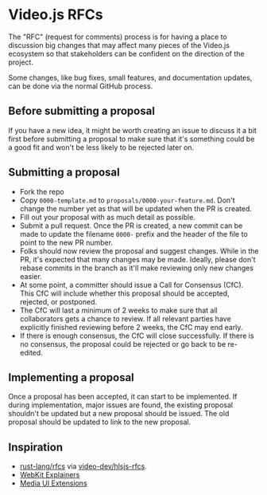# Video.js RFCs

The "RFC" (request for comments) process is for having a place to discussion big changes that may affect many pieces of the Video.js ecosystem so that stakeholders can be confident on the direction of the project.

Some changes, like bug fixes, small features, and documentation updates, can be done via the normal GitHub process.


## Before submitting a proposal
If you have a new idea, it might be worth creating an issue to discuss it a bit first before submitting a proposal to make sure that it's something could be a good fit and won't be less likely to be rejected later on.

## Submitting a proposal
- Fork the repo
- Copy `0000-template.md` to `proposals/0000-your-feature.md`. Don't change the number yet as that will be updated when the PR is created.
- Fill out your proposal with as much detail as possible.
- Submit a pull request. Once the PR is created, a new commit can be made to update the filename `0000-` prefix and the header of the file to point to the new PR number.
- Folks should now review the proposal and suggest changes. While in the PR, it's expected that many changes may be made. Ideally, please don't rebase commits in the branch as it'll make reviewing only new changes easier.
- At some point, a committer should issue a Call for Consensus (CfC). This CfC will include whether this proposal should be accepted, rejected, or postponed.
- The CfC will last a minimum of 2 weeks to make sure that all collaborators gets a chance to review. If all relevant parties have explicitly finished reviewing before 2 weeks, the CfC may end early.
- If there is enough consensus, the CfC will close successfully. If there is no consensus, the proposal could be rejected or go back to be re-edited.

## Implementing a proposal
Once a proposal has been accepted, it can start to be implemented. If during implementation, major issues are found, the existing proposal shouldn't be updated but a new proposal should be issued. The old proposal should be updated to link to the new proposal.

## Inspiration
- [rust-lang/rfcs](https://github.com/rust-lang/rfcs) via [video-dev/hlsjs-rfcs](https://github.com/video-dev/hlsjs-rfcs).
- [WebKit Explainers](https://github.com/WebKit/explainers)
- [Media UI Extensions](https://github.com/video-dev/media-ui-extensions)
